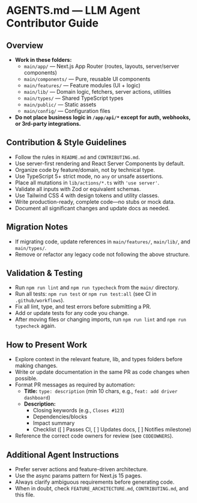 # AGENTS.md — LLM Agent Contributor Guide

## Overview
- **Work in these folders:**
  - `main/app/` — Next.js App Router (routes, layouts, server/server components)
  - `main/components/` — Pure, reusable UI components
  - `main/features/` — Feature modules (UI + logic)
  - `main/lib/` — Domain logic, fetchers, server actions, utilities
  - `main/types/` — Shared TypeScript types
  - `main/public/` — Static assets
  - `main/config/` — Configuration files
- **Do not place business logic in `/app/api/*` except for auth, webhooks, or 3rd-party integrations.**

## Contribution & Style Guidelines
- Follow the rules in `README.md` and `CONTRIBUTING.md`.
- Use server-first rendering and React Server Components by default.
- Organize code by feature/domain, not by technical type.
- Use TypeScript 5+ strict mode, no `any` or unsafe assertions.
- Place all mutations in `lib/actions/*.ts` with `'use server'`.
- Validate all inputs with Zod or equivalent schemas.
- Use Tailwind CSS 4 with design tokens and utility classes.
- Write production-ready, complete code—no stubs or mock data.
- Document all significant changes and update docs as needed.

## Migration Notes
- If migrating code, update references in `main/features/`, `main/lib/`, and `main/types/`.
- Remove or refactor any legacy code not following the above structure.

## Validation & Testing
- Run `npm run lint` and `npm run typecheck` from the `main/` directory.
- Run all tests: `npm run test` or `npm run test:all` (see CI in `.github/workflows`).
- Fix all lint, type, and test errors before submitting a PR.
- Add or update tests for any code you change.
- After moving files or changing imports, run `npm run lint` and `npm run typecheck` again.

## How to Present Work
- Explore context in the relevant feature, lib, and types folders before making changes.
- Write or update documentation in the same PR as code changes when possible.
- Format PR messages as required by automation:
  - **Title:** `type: description` (min 10 chars, e.g., `feat: add driver dashboard`)
  - **Description:**
    - Closing keywords (e.g., `Closes #123`)
    - Dependencies/blocks
    - Impact summary
    - Checklist ([ ] Passes CI, [ ] Updates docs, [ ] Notifies milestone)
- Reference the correct code owners for review (see `CODEOWNERS`).

## Additional Agent Instructions
- Prefer server actions and feature-driven architecture.
- Use the async params pattern for Next.js 15 pages.
- Always clarify ambiguous requirements before generating code.
- When in doubt, check `FEATURE_ARCHITECTURE.md`, `CONTRIBUTING.md`, and this file.
